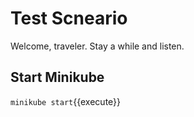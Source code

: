 # Test Scneario

Welcome, traveler. Stay a while and listen.

## Start Minikube

`minikube start`{{execute}}
